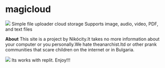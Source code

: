 # magicloud
<img src="https://magicloud.bfgndryhtgiuuehhuihd.repl.co/cloud.png" />
Simple file uploader
cloud storage
Supports image, audio,
video, PDF, and text files

<b>About</b>
This site is a project by Nikócity.It takes no more
information about your computer
or you personally.We hate theanarchist.ltd or
other prank communities that scare children
on the internet or in Bulgaria.

<img src="https://cdn.discordapp.com/attachments/1048680804257103954/1054540297239007272/image.png" />
Its works with replit. Enjoy!!!
